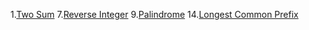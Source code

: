 1.[Two Sum](https://leetcode.com/problems/two-sum/)
7.[Reverse Integer](https://leetcode.com/problems/reverse-integer/)
9.[Palindrome](https://leetcode.com/problems/palindrome-number/)
14.[Longest Common Prefix](https://leetcode.com/problems/longest-common-prefix)
